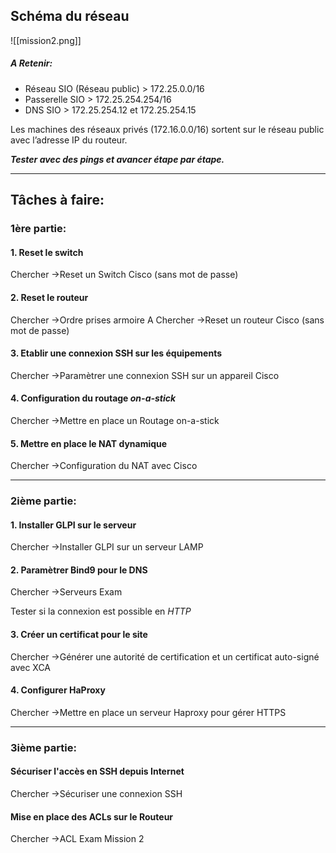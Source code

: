 
## Schéma du réseau
![[mission2.png]]
##### A Retenir:

- Réseau SIO (Réseau public) > 172.25.0.0/16
- Passerelle SIO > 172.25.254.254/16
- DNS SIO > 172.25.254.12 et 172.25.254.15

Les machines des réseaux privés (172.16.0.0/16) sortent sur le réseau public avec l’adresse IP du routeur.

***Tester avec des pings et avancer étape par étape.***

***

## Tâches à faire: 

### 1ère partie:

#### 1. Reset le switch

Chercher ->Reset un Switch Cisco (sans mot de passe)

#### 2. Reset le routeur

Chercher ->Ordre prises armoire A
Chercher ->Reset un routeur Cisco (sans mot de passe)

#### 3. Etablir une connexion SSH sur les équipements

Chercher ->Paramètrer une connexion SSH sur un appareil Cisco

#### 4. Configuration du routage *on-a-stick*

Chercher ->Mettre en place un Routage on-a-stick 

#### 5. Mettre en place le NAT dynamique 

Chercher ->Configuration du NAT avec Cisco

***

### 2ième partie:

#### 1. Installer GLPI sur le serveur

Chercher ->Installer GLPI sur un serveur LAMP

#### 2. Paramètrer Bind9 pour le DNS

Chercher ->Serveurs Exam

Tester si la connexion est possible en *HTTP*

#### 3. Créer un certificat pour le site

Chercher ->Générer une autorité de certification et un certificat auto-signé avec XCA

#### 4. Configurer HaProxy

 Chercher ->Mettre en place un serveur Haproxy pour gérer HTTPS

***

### 3ième partie:

#### Sécuriser l'accès en SSH depuis Internet

Chercher ->Sécuriser une connexion SSH

#### Mise en place des ACLs sur le Routeur

Chercher ->ACL Exam Mission 2




